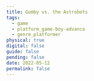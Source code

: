 ```yaml
---
title: Gumby vs. the Astrobots
tags:
  - game
  - platform_game-boy-advance
  - genre_platformer
physical: true
digital: false
guide: false
pending: false
date: 2022-05-12
permalink: false
---
```

